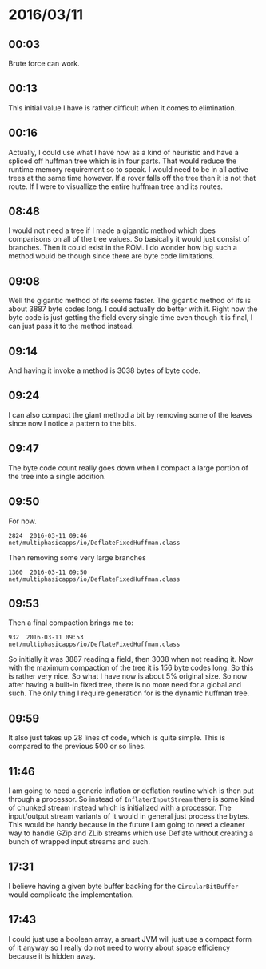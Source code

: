 # 2016/03/11

## 00:03

Brute force can work.

## 00:13

This initial value I have is rather difficult when it comes to elimination.

## 00:16

Actually, I could use what I have now as a kind of heuristic and have a spliced
off huffman tree which is in four parts. That would reduce the runtime memory
requirement so to speak. I would need to be in all active trees at the same
time however. If a rover falls off the tree then it is not that route. If I
were to visuallize the entire huffman tree and its routes.

## 08:48

I would not need a tree if I made a gigantic method which does comparisons on
all of the tree values. So basically it would just consist of branches. Then
it could exist in the ROM. I do wonder how big such a method would be though
since there are byte code limitations.

## 09:08

Well the gigantic method of ifs seems faster. The gigantic method of ifs is
about 3887 byte codes long. I could actually do better with it. Right now the
byte code is just getting the field every single time even though it is final,
I can just pass it to the method instead.

## 09:14

And having it invoke a method is 3038 bytes of byte code.

## 09:24

I can also compact the giant method a bit by removing some of the leaves since
now I notice a pattern to the bits.

## 09:47

The byte code count really goes down when I compact a large portion of the
tree into a single addition.

## 09:50

For now.

	2824  2016-03-11 09:46   net/multiphasicapps/io/DeflateFixedHuffman.class

Then removing some very large branches

	1360  2016-03-11 09:50   net/multiphasicapps/io/DeflateFixedHuffman.class

## 09:53

Then a final compaction brings me to:

	932  2016-03-11 09:53   net/multiphasicapps/io/DeflateFixedHuffman.class

So initially it was 3887 reading a field, then 3038 when not reading it. Now
with the maximum compaction of the tree it is 156 byte codes long. So this is
rather very nice. So what I have now is about 5% original size. So now after
having a built-in fixed tree, there is no more need for a global and such. The
only thing I require generation for is the dynamic huffman tree.

## 09:59

It also just takes up 28 lines of code, which is quite simple. This is compared
to the previous 500 or so lines.

## 11:46

I am going to need a generic inflation or deflation routine which is then put
through a processor. So instead of `InflaterInputStream` there is some kind of
chunked stream instead which is initialized with a processor. The input/output
stream variants of it would in general just process the bytes. This would be
handy because in the future I am going to need a cleaner way to handle GZip
and ZLib streams which use Deflate without creating a bunch of wrapped input
streams and such.

## 17:31

I believe having a given byte buffer backing for the `CircularBitBuffer`
would complicate the implementation.

## 17:43

I could just use a boolean array, a smart JVM will just use a compact form of
it anyway so I really do not need to worry about space efficiency because it
is hidden away.

